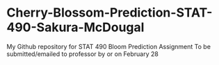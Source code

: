 # Cherry-Blossom-Prediction-STAT-490-Sakura-McDougal
My Github repository for STAT 490 Bloom Prediction Assignment
To be submitted/emailed to professor by or on February 28
